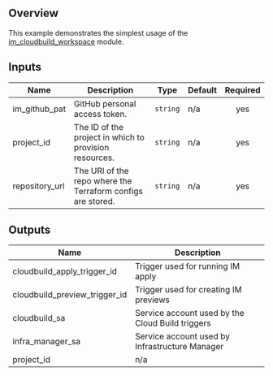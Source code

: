 ## Overview

This example demonstrates the simplest usage of the [im_cloudbuild_workspace](../../modules/im_cloudbuild_workspace/) module.

<!-- BEGINNING OF PRE-COMMIT-TERRAFORM DOCS HOOK -->
## Inputs

| Name | Description | Type | Default | Required |
|------|-------------|------|---------|:--------:|
| im\_github\_pat | GitHub personal access token. | `string` | n/a | yes |
| project\_id | The ID of the project in which to provision resources. | `string` | n/a | yes |
| repository\_url | The URI of the repo where the Terraform configs are stored. | `string` | n/a | yes |

## Outputs

| Name | Description |
|------|-------------|
| cloudbuild\_apply\_trigger\_id | Trigger used for running IM apply |
| cloudbuild\_preview\_trigger\_id | Trigger used for creating IM previews |
| cloudbuild\_sa | Service account used by the Cloud Build triggers |
| infra\_manager\_sa | Service account used by Infrastructure Manager |
| project\_id | n/a |

<!-- END OF PRE-COMMIT-TERRAFORM DOCS HOOK -->
